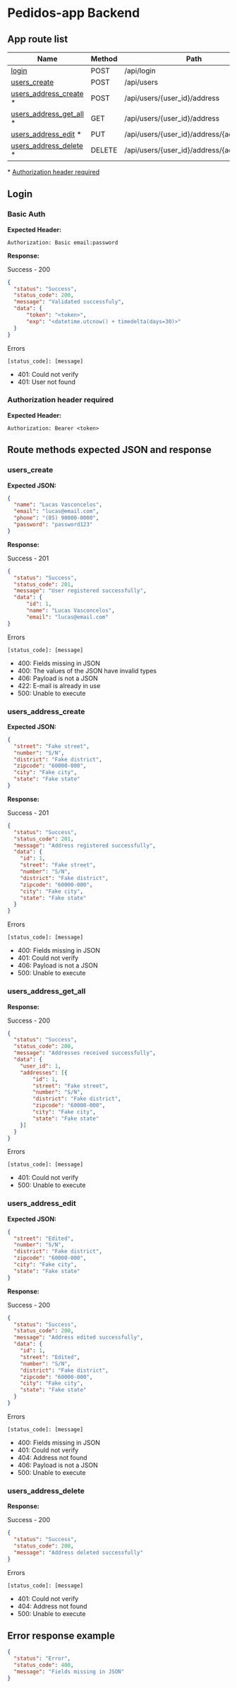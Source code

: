 # Pedidos-app Backend

## App route list

| Name                                                   | Method   | Path                                         |
|--------------------------------------------------------|----------|----------------------------------------------|
| [login](#login)                                        | POST     | /api/login                                   |
| [users_create](#users_create)                          | POST     | /api/users                                   |
| [users_address_create](#users_address_create) *        | POST     | /api/users/{user_id}/address                 |
| [users_address_get_all](#users_address_get_all) *      | GET      | /api/users/{user_id}/address                 |
| [users_address_edit](#users_address_edit) *            | PUT      | /api/users/{user_id}/address/{address_id}    |
| [users_address_delete](#users_address_delete) *        | DELETE   | /api/users/{user_id}/address/{address_id}    |

\* [Authorization header required](#authorization-header-required)

## Login

### Basic Auth

__Expected Header:__

```http
Authorization: Basic email:password
```

__Response:__

Success - 200

```json
{
  "status": "Success",
  "status_code": 200,
  "message": "Validated successfuly",
  "data": {
      "token": "<token>",
      "exp": "<datetime.utcnow() + timedelta(days=30)>"
  }
}
```

Errors

`[status_code]: [message]`

- 401: Could not verify
- 401: User not found

### Authorization header required

__Expected Header:__

```http
Authorization: Bearer <token>
```

## Route methods expected JSON and response

### users_create

__Expected JSON:__

```json
{
  "name": "Lucas Vasconcelos",
  "email": "lucas@email.com",
  "phone": "(85) 90000-0000",
  "password": "password123"
}
```

__Response:__

Success - 201

```json
{
  "status": "Success",
  "status_code": 201,
  "message": "User registered successfully",
  "data": {
      "id": 1,
      "name": "Lucas Vasconcelos",
      "email": "lucas@email.com"
}
```

Errors

`[status_code]: [message]`

- 400: Fields missing in JSON
- 400: The values of the JSON have invalid types
- 406: Payload is not a JSON
- 422: E-mail is already in use
- 500: Unable to execute

### users_address_create

__Expected JSON:__

```json
{
  "street": "Fake street",
  "number": "S/N",
  "district": "Fake district",
  "zipcode": "60000-000",
  "city": "Fake city",
  "state": "Fake state"
}
```

__Response:__

Success - 201

```json
{
  "status": "Success",
  "status_code": 201,
  "message": "Address registered successfully",
  "data": {
    "id": 1,
    "street": "Fake street",
    "number": "S/N",
    "district": "Fake district",
    "zipcode": "60000-000",
    "city": "Fake city",
    "state": "Fake state"
  }
}
```

Errors

`[status_code]: [message]`

- 400: Fields missing in JSON
- 401: Could not verify
- 406: Payload is not a JSON
- 500: Unable to execute

### users_address_get_all

__Response:__

Success - 200

```json
{
  "status": "Success",
  "status_code": 200,
  "message": "Addresses received successfully",
  "data": {
    "user_id": 1,
    "addresses": [{
        "id": 1,
        "street": "Fake street",
        "number": "S/N",
        "district": "Fake district",
        "zipcode": "60000-000",
        "city": "Fake city",
        "state": "Fake state"
    }]
  }
}
```

Errors

`[status_code]: [message]`

- 401: Could not verify
- 500: Unable to execute

### users_address_edit

__Expected JSON:__

```json
{
  "street": "Edited",
  "number": "S/N",
  "district": "Fake district",
  "zipcode": "60000-000",
  "city": "Fake city",
  "state": "Fake state"
}
```

__Response:__

Success - 200

```json
{
  "status": "Success",
  "status_code": 200,
  "message": "Address edited successfully",
  "data": {
    "id": 1,
    "street": "Edited",
    "number": "S/N",
    "district": "Fake district",
    "zipcode": "60000-000",
    "city": "Fake city",
    "state": "Fake state"
  }
}
```

Errors

`[status_code]: [message]`

- 400: Fields missing in JSON
- 401: Could not verify
- 404: Address not found
- 406: Payload is not a JSON
- 500: Unable to execute

### users_address_delete

__Response:__

Success - 200

```json
{
  "status": "Success",
  "status_code": 200,
  "message": "Address deleted successfully"
}
```

Errors

`[status_code]: [message]`

- 401: Could not verify
- 404: Address not found
- 500: Unable to execute

## Error response example

```json
{
  "status": "Error",
  "status_code": 400,
  "message": "Fields missing in JSON"
}
```
